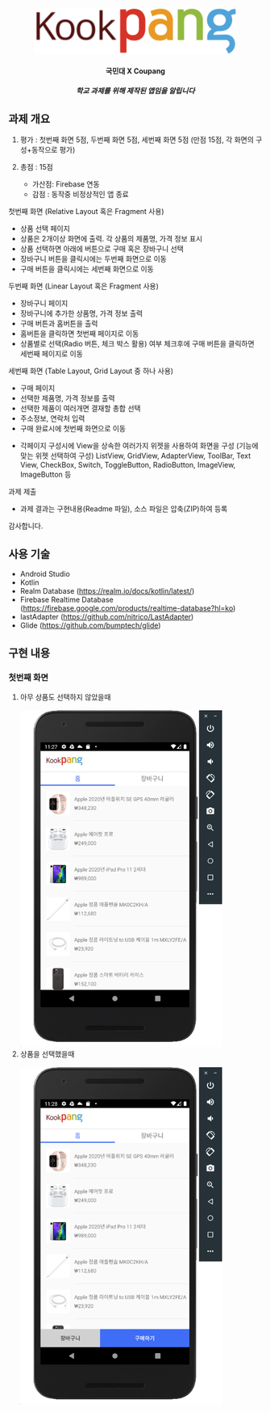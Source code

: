 <h4 align="center">
  <img src="images/logo_kookpang_w350.png" width="400"></a>
</h4>
<h4 align="center">국민대 X Coupang</h4>
<h5 align="center">학교 과제를 위해 제작된 앱임을 알립니다</h5>

## 과제 개요
1. 평가 : 첫번째 화면 5점, 두번째 화면 5점, 세번째 화면 5점
          (만점 15점, 각 화면의 구성+동작으로 평가)

2. 총점  : 15점
   * 가산점: Firebase 연동
   * 감점  : 동작중 비정상적인 앱 종료 

첫번째 화면 (Relative Layout 혹은 Fragment 사용)
- 상품 선택 페이지
- 상품은 2개이상 화면에 출력. 각 상품의 제품명, 가격 정보 표시 
- 상품 선택하면 아래에 버튼으로 구매 혹은 장바구니 선택
- 장바구니 버튼을 클릭시에는 두번째 화면으로 이동
- 구매 버튼을 클릭시에는 세번째 화면으로 이동

두번째 화면 (Linear Layout 혹은 Fragment 사용)
- 장바구니 페이지
- 장바구니에 추가한 상품명, 가격 정보 출력
- 구매 버튼과 홈버튼을 출럭
- 홈버튼을 클릭하면 첫번째 페이지로 이동
- 상품별로 선택(Radio 버튼, 체크 박스 활용) 여부 체크후에
  구매 버튼을 클릭하면 세번째 페이지로 이동

세번째 화면 (Table Layout, Grid Layout 중 하나 사용)
- 구매 페이지
- 선택한 제품명, 가격 정보를 출력
- 선택한 제품이 여러개면 결재할 총합 선택
- 주소정보, 연락처 입력
- 구매 완료시에 첫번째 화면으로 이동

* 각페이지 구성시에 View을 상속한 여러가지 위젯을 사용하여 화면을 구성
  (기능에 맞는 위젯 선택하여 구성)
   ListView, GridView, AdapterView, ToolBar, Text View, CheckBox, Switch, 
   ToggleButton, RadioButton, ImageView, ImageButton 등

과제 제출
- 과제 결과는 구현내용(Readme 파일), 소스 파일은 압축(ZIP)하여 등록

감사합니다.

## 사용 기술
- Android Studio 
- Kotlin
- Realm Database (https://realm.io/docs/kotlin/latest/)
- Firebase Realtime Database (https://firebase.google.com/products/realtime-database?hl=ko)
- lastAdapter (https://github.com/nitrico/LastAdapter)
- Glide (https://github.com/bumptech/glide)

## 구현 내용

### 첫번째 화면
1. 아무 상품도 선택하지 않았을때
<br><br>
<img src="images/first_none.png" width="400"></a>
1. 상품을 선택했을때
<br><br>
<img src="images/first_select.png" width="400"></a>
